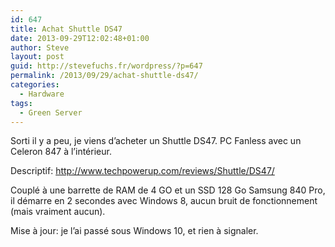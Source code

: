 ```yaml
---
id: 647
title: Achat Shuttle DS47
date: 2013-09-29T12:02:48+01:00
author: Steve
layout: post
guid: http://stevefuchs.fr/wordpress/?p=647
permalink: /2013/09/29/achat-shuttle-ds47/
categories:
  - Hardware
tags:
  - Green Server
---
```

Sorti il y a peu, je viens d&rsquo;acheter un Shuttle DS47. PC Fanless avec un Celeron 847 à l&rsquo;intérieur.

Descriptif: <http://www.techpowerup.com/reviews/Shuttle/DS47/>

Couplé à une barrette de RAM de 4 GO et un SSD 128 Go Samsung 840 Pro, il démarre en 2 secondes avec Windows 8, aucun bruit de fonctionnement (mais vraiment aucun).

Mise à jour: je l&rsquo;ai passé sous Windows 10, et rien à signaler.